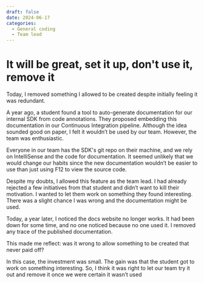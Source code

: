 ```yaml
---
draft: false
date: 2024-06-17
categories:
  - General coding
  - Team lead
---
```


# It will be great, set it up, don't use it, remove it

Today, I removed something I allowed to be created despite initially feeling it was redundant.

A year ago, a student found a tool to auto-generate documentation for our internal SDK from code annotations. They proposed embedding this documentation in our Continuous Integration pipeline. Although the idea sounded good on paper, I felt it wouldn’t be used by our team. However, the team was enthusiastic.

Everyone in our team has the SDK's git repo on their machine, and we rely on IntelliSense and the code for documentation. It seemed unlikely that we would change our habits since the new documentation wouldn’t be easier to use than just using F12 to view the source code.

Despite my doubts, I allowed this feature as the team lead. I had already rejected a few initiatives from that student and didn’t want to kill their motivation. I wanted to let them work on something they found interesting. There was a slight chance I was wrong and the documentation might be used.

Today, a year later, I noticed the docs website no longer works. It had been down for some time, and no one noticed because no one used it. I removed any trace of the published documentation.

This made me reflect: was it wrong to allow something to be created that never paid off?

In this case, the investment was small. The gain was that the student got to work on something interesting. So, I think it was right to let our team try it out and remove it once we were certain it wasn’t used